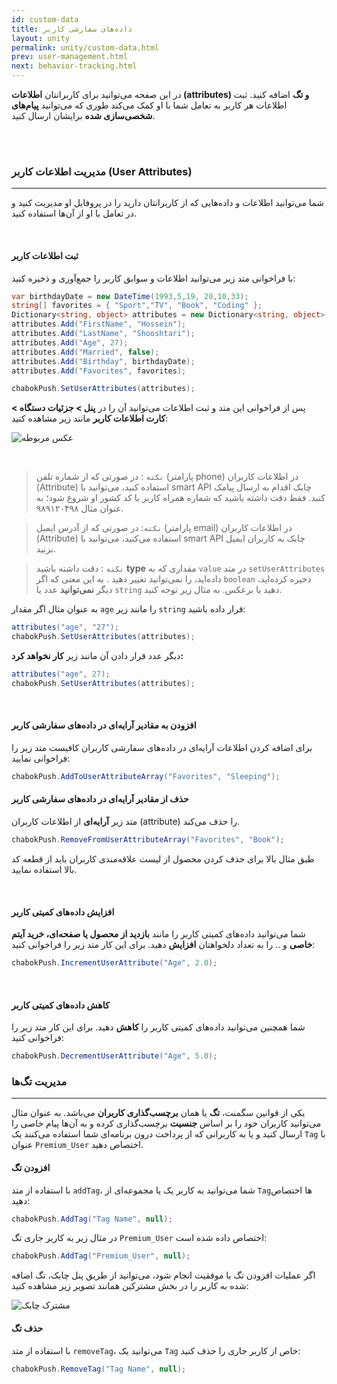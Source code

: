 ```yaml
---
id: custom-data
title: داده‌های سفارشی کاربر
layout: unity
permalink: unity/custom-data.html
prev: user-management.html
next: behavior-tracking.html
---
```


در این صفحه می‌توانید برای کاربرانتان **اطلاعات (attributes) و تگ** اضافه کنید. ثبت اطلاعات هر کاربر به تعامل شما با او کمک می‌کند طوری که می‌توانید **پیام‌های شخصی‌سازی شده** برایشان ارسال کنید.

<Br><Br>


### مدیریت اطلاعات کاربر (User Attributes)
---

شما می‌توانید اطلاعات و داده‌هایی که از کاربرانتان دارید را در پروفایل او مدیریت کنید و در تعامل با او از آن‌ها استفاده کنید.

<br>

#### ثبت اطلاعات کاربر 

با فراخوانی متد زیر می‌توانید اطلاعات و سوابق کاربر را جمع‌آوری و ذخیره کنید:

```csharp
var birthdayDate = new DateTime(1993,5,19, 20,10,33);
string[] favorites = { "Sport","TV", "Book", "Coding" };
Dictionary<string, object> attributes = new Dictionary<string, object>();
attributes.Add("FirstName", "Hossein");
attributes.Add("LastName", "Shooshtari");
attributes.Add("Age", 27);
attributes.Add("Married", false);
attributes.Add("Birthday", birthdayDate);
attributes.Add("Favorites", favorites);

chabokPush.SetUserAttributes(attributes);
```

پس از فراخوانی این متد و ثبت اطلاعات می‌توانید آن را در **پنل > جزئیات دستگاه > کارت اطلاعات کاربر** مانند زیر مشاهده کنید:

![عکس مربوطه](http://uupload.ir/files/ovf0_set-user-info.png)

<br>

>`نکته` : در صورتی که از شماره تلفن (پارامتر phone) در اطلاعات کاربران (Attribute) استفاده کنید، می‌توانید با smart API  چابک اقدام به ارسال پیامک کنید. فقط دقت داشته باشید که شماره همراه کاربر با کد کشور او شروع شود؛ به عنوان مثال ۹۸۹۱۲۰۴۹۸.

>`نکته`: در صورتی که از آدرس ایمیل (پارامتر email) در اطلاعات کاربران (Attribute) استفاده می‌کنید، می‌توانید با smart API چابک به کاربران ایمیل بزنید. 


> `نکته` : دقت داشته باشید  **type** مقداری که به `value` در متد `setUserAttributes` داده‌اید، را نمی‌توانید تغییر دهید . به این معنی که اگر `boolean` ذخیره کرده‌اید، دیگر **نمی‌توانید** عدد یا `string` دهید یا برعکس. به مثال زیر توجه کنید. 

به عنوان مثال اگر مقدار `age` را مانند زیر `string` قرار داده باشید:


```csharp
attributes("age", "27");
chabokPush.SetUserAttributes(attributes);
```

دیگر عدد قرار دادن آن مانند زیر **کار نخواهد کرد:**

```csharp
attributes("age", 27);
chabokPush.SetUserAttributes(attributes);
```
<br>

#### افزودن به مقادیر آرایه‌ای در داده‌های سفارشی کاربر

برای اضافه کردن اطلاعات آرایه‌ای در داده‌های سفارشی کاربران کافیست متد زیر را فراخوانی نمایید:

```csharp
chabokPush.AddToUserAttributeArray("Favorites", "Sleeping");
```

#### حذف از مقادیر آرایه‌ای در داده‌های سفارشی کاربر

متد زیر **آرایه‌ای** از اطلاعات کاربران (attribute) را حذف می‌کند.

```csharp
chabokPush.RemoveFromUserAttributeArray("Favorites", "Book");
```
طبق مثال بالا برای حذف کردن محصول از لیست علاقه‌مندی کاربران باید از قطعه کد بالا استفاده نمایید.

<br>

#### افزایش داده‌های کمیتی کاربر

شما می‌توانید داده‌های کمیتی کاربر را مانند **بازدید از محصول یا صفحه‌ای، خرید آیتم خاصی** و .. را به تعداد دلخواهتان **افزایش** دهید. برای این کار متد زیر را فراخوانی کنید: 

```csharp
chabokPush.IncrementUserAttribute("Age", 2.0);
```

<br>

#### کاهش داده‌های کمیتی کاربر

شما همچنین می‌توانید داده‌های کمیتی کاربر را **کاهش** دهید. برای این کار متد زیر را فراخوانی کنید: 

```csharp
chabokPush.DecrementUserAttribute("Age", 5.0);
```

### مدیریت تگ‌ها
---

یکی از قوانین سگمنت، **تگ** یا همان **برچسب‌گذاری کاربران** می‌باشد. به عنوان مثال می‌توانید کاربران خود را بر اساس **جنسیت** برچسب‌گذاری کرده و به آن‌ها پیام خاصی را ارسال کنید و یا به کاربرانی که از پرداخت درون برنامه‌ای شما استفاده می‌کنند یک `Tag` با عنوان `Premium_User` اختصاص دهید.

#### افزودن تگ

با استفاده از متد `addTag`، شما می‌توانید به کاربر یک یا مجموعه‌ای از `Tag`ها اختصاص دهید:

```csharp
chabokPush.AddTag("Tag Name", null);
```
در مثال زیر به کاربر جاری تگ `Premium_User` اختصاص داده شده است:

```java
chabokPush.AddTag("Premium_User", null);
```
اگر عملیات افزودن تگ با موفقیت انجام شود، می‌توانید از طریق پنل چابک، تگ اضافه شده به کاربر را در بخش مشترکین همانند تصویر زیر مشاهده کنید:

![مشترک چابک](http://uupload.ir/files/jse9_addtag.png)


#### حذف تگ

با استفاده از متد `removeTag`، می‌توانید یک `Tag` خاص از کاربر جاری را حذف کنید:

```csharp
chabokPush.RemoveTag("Tag Name", null);
```

